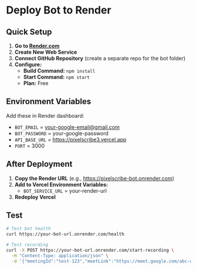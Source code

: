 # Deploy Bot to Render

## Quick Setup

1. **Go to [Render.com](https://render.com)**
2. **Create New Web Service**
3. **Connect GitHub Repository** (create a separate repo for the bot folder)
4. **Configure:**
   - **Build Command:** `npm install`
   - **Start Command:** `npm start`
   - **Plan:** Free

## Environment Variables

Add these in Render dashboard:
- `BOT_EMAIL` = your-google-email@gmail.com
- `BOT_PASSWORD` = your-google-password
- `API_BASE_URL` = https://pixelscribe3.vercel.app
- `PORT` = 3000

## After Deployment

1. **Copy the Render URL** (e.g., https://pixelscribe-bot.onrender.com)
2. **Add to Vercel Environment Variables:**
   - `BOT_SERVICE_URL` = your-render-url
3. **Redeploy Vercel**

## Test

```bash
# Test bot health
curl https://your-bot-url.onrender.com/health

# Test recording
curl -X POST https://your-bot-url.onrender.com/start-recording \
  -H "Content-Type: application/json" \
  -d '{"meetingId":"test-123","meetLink":"https://meet.google.com/abc-def-ghi"}'
```
